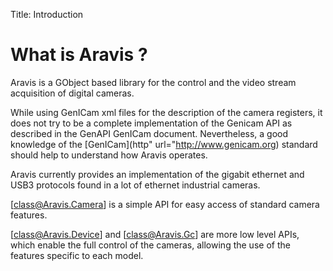 Title: Introduction

# What is Aravis ?

Aravis is a GObject based library for the control and the video stream
acquisition of digital cameras.

While using GenICam xml files for the description of the camera registers, it
does not try to be a complete implementation of the Genicam API as described in
the GenAPI GenICam document. Nevertheless, a good knowledge of the
[GenICam](http" url="http://www.genicam.org) standard should help to understand
how Aravis operates.

Aravis currently provides an implementation of the gigabit ethernet and USB3
protocols found in a lot of ethernet industrial cameras.

[class@Aravis.Camera] is a simple API for easy access of standard camera features.

[class@Aravis.Device] and [class@Aravis.Gc] are more low level APIs, which
enable the full control of the cameras, allowing the use of the features
specific to each model.
